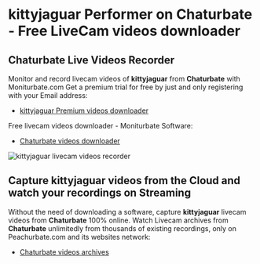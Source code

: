 # kittyjaguar Performer on Chaturbate - Free LiveCam videos downloader

## Chaturbate Live Videos Recorder

Monitor and record livecam videos of **kittyjaguar** from **Chaturbate** with Moniturbate.com
Get a premium trial for free by just and only registering with your Email address:
* [kittyjaguar Premium videos downloader](https://moniturbate.com/request-demo-licence-key.html)

Free livecam videos downloader - Moniturbate Software:
* [Chaturbate videos downloader](https://moniturbate.com/moniturbate-download-software.html)

![kittyjaguar livecam videos recorder](https://peachurnet.com/templates/moniturbate-software.png)


## Capture kittyjaguar videos from the Cloud and watch your recordings on Streaming

Without the need of downloading a software, capture **kittyjaguar** livecam videos from **Chaturbate** 100% online.
Watch Livecam archives from **Chaturbate** unlimitedly from thousands of existing recordings, only on Peachurbate.com and its websites network:
* [Chaturbate videos archives](https://peachurnet.com/)